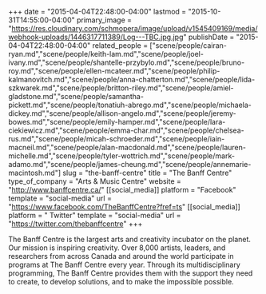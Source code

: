 +++
date = "2015-04-04T22:48:00-04:00"
lastmod = "2015-10-31T14:55:00-04:00"
primary_image = "https://res.cloudinary.com/schmopera/image/upload/v1545409169/media/webhook-uploads/1446317711389/Log---TBC.jpg.jpg"
publishDate = "2015-04-04T22:48:00-04:00"
related_people = ["scene/people/cairan-ryan.md","scene/people/keith-lam.md","scene/people/joel-ivany.md","scene/people/shantelle-przybylo.md","scene/people/bruno-roy.md","scene/people/ellen-mcateer.md","scene/people/philip-kalmanovitch.md","scene/people/anna-chatterton.md","scene/people/lida-szkwarek.md","scene/people/britton-riley.md","scene/people/amiel-gladstone.md","scene/people/samantha-pickett.md","scene/people/tonatiuh-abrego.md","scene/people/michaela-dickey.md","scene/people/allison-angelo.md","scene/people/jeremy-bowes.md","scene/people/emily-hamper.md","scene/people/lara-ciekiewicz.md","scene/people/emma-char.md","scene/people/chelsea-rus.md","scene/people/micah-schroeder.md","scene/people/iain-macneil.md","scene/people/alan-macdonald.md","scene/people/lauren-michelle.md","scene/people/tyler-wottrich.md","scene/people/mark-adamo.md","scene/people/james-cheung.md","scene/people/annemarie-macintosh.md"]
slug = "the-banff-centre"
title = "The Banff Centre"
type_of_company = "Arts & Music Centre"
website = "http://www.banffcentre.ca/"
[[social_media]]
platform = "Facebook"
template = "social-media"
url = "https://www.facebook.com/TheBanffCentre?fref=ts"
[[social_media]]
platform = " Twitter"
template = "social-media"
url = "https://twitter.com/thebanffcentre"
+++

<p>
	The Banff Centre is the largest arts and creativity incubator on the planet. Our mission is inspiring creativity. Over 8,000 artists, leaders, and researchers from across Canada and around the world participate in programs at The Banff Centre every year. Through its multidisciplinary programming, The Banff Centre provides them with the support they need to create, to develop solutions, and to make the impossible possible.
</p>
